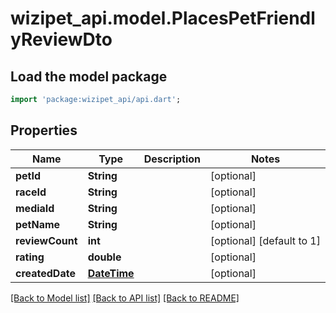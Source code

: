# wizipet_api.model.PlacesPetFriendlyReviewDto

## Load the model package
```dart
import 'package:wizipet_api/api.dart';
```

## Properties
Name | Type | Description | Notes
------------ | ------------- | ------------- | -------------
**petId** | **String** |  | [optional] 
**raceId** | **String** |  | [optional] 
**mediaId** | **String** |  | [optional] 
**petName** | **String** |  | [optional] 
**reviewCount** | **int** |  | [optional] [default to 1]
**rating** | **double** |  | [optional] 
**createdDate** | [**DateTime**](DateTime.md) |  | [optional] 

[[Back to Model list]](../README.md#documentation-for-models) [[Back to API list]](../README.md#documentation-for-api-endpoints) [[Back to README]](../README.md)


